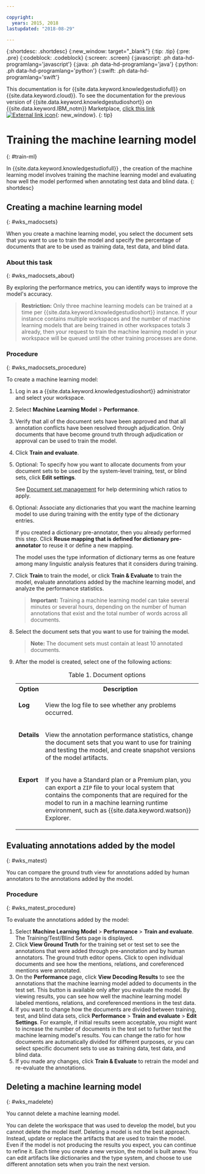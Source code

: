 ```yaml
---

copyright:
  years: 2015, 2018
lastupdated: "2018-08-29"

---
```


{:shortdesc: .shortdesc}
{:new_window: target="_blank"}
{:tip: .tip}
{:pre: .pre}
{:codeblock: .codeblock}
{:screen: .screen}
{:javascript: .ph data-hd-programlang='javascript'}
{:java: .ph data-hd-programlang='java'}
{:python: .ph data-hd-programlang='python'}
{:swift: .ph data-hd-programlang='swift'}

This documentation is for {{site.data.keyword.knowledgestudiofull}} on {{site.data.keyword.cloud}}. To see the documentation for the previous version of {{site.data.keyword.knowledgestudioshort}} on {{site.data.keyword.IBM_notm}} Marketplace, [click this link ![External link icon](../../icons/launch-glyph.svg "External link icon")](https://console.bluemix.net/docs/services/knowledge-studio/train-ml.html){: new_window}.
{: tip}

# Training the machine learning model
{: #train-ml}

In {{site.data.keyword.knowledgestudiofull}} , the creation of the machine learning model involves training the machine learning model and evaluating how well the model performed when annotating test data and blind data.
{: shortdesc}

## Creating a machine learning model
{: #wks_madocsets}

When you create a machine learning model, you select the document sets that you want to use to train the model and specify the percentage of documents that are to be used as training data, test data, and blind data.

### About this task
{: #wks_madocsets_about}

By exploring the performance metrics, you can identify ways to improve the model's accuracy.

> **Restriction:** Only three machine learning models can be trained at a time per {{site.data.keyword.knowledgestudioshort}} instance. If your instance contains multiple workspaces and the number of machine learning models that are being trained in other workspaces totals 3 already, then your request to train the machine learning model in your workspace will be queued until the other training processes are done.

### Procedure
{: #wks_madocsets_procedure}

To create a machine learning model:

1. Log in as a {{site.data.keyword.knowledgestudioshort}} administrator and select your workspace.
1. Select **Machine Learning Model** > **Performance**.
1. Verify that all of the document sets have been approved and that all annotation conflicts have been resolved through adjudication. Only documents that have become ground truth through adjudication or approval can be used to train the model.
1. Click **Train and evaluate**.
1. Optional: To specify how you want to allocate documents from your document sets to be used by the system-level training, test, or blind sets, click **Edit settings**.

    See [Document set management](/docs/services/watson-knowledge-studio/improve-ml.html#wks_mamanagedata) for help determining which ratios to apply.

1. Optional: Associate any dictionaries that you want the machine learning model to use during training with the entity type of the dictionary entries.

    If you created a dictionary pre-annotator, then you already performed this step. Click **Reuse mapping that is defined for dictionary pre-annotator** to reuse it or define a new mapping.

    The model uses the type information of dictionary terms as one feature among many linguistic analysis features that it considers during training.

1. Click **Train** to train the model, or click **Train & Evaluate** to train the model, evaluate annotations added by the machine learning model, and analyze the performance statistics.

    > **Important:** Training a machine learning model can take several minutes or several hours, depending on the number of human annotations that exist and the total number of words across all documents.

1. Select the document sets that you want to use for training the model.

    > **Note:** The document sets must contain at least 10 annotated documents.

1. After the model is created, select one of the following actions:

    <table summary="Each row in this table describes one option for a choice.">
      <caption>Table 1. Document options</caption>
      <tr>
        <th style="vertical-align:bottom; text-align"left" id="d33883e137-option">Option</th>
        <th style="vertical-align:bottom; text-align"left" id="d33883e137-desc">Description</th>
      </tr>
      <tr>
        <td style="vertical-align:top; text-align"left" headers="d33883e137-option" id="d33883e139">
          <p><strong>Log</strong></p>
        </td>
        <td style="vertical-align:top; text-align"left" headers="d33883e137-desc d33883e139">
          <p>View the log file to see whether any problems occurred.</p>
        </td>
      </tr>
      <tr>
        <td style="vertical-align:top; text-align"left" headers="d33883e137-option" id="d33883e144">
          <p><strong>Details</strong></p>
        </td>
        <td style="vertical-align:top; text-align"left" headers="d33883e137-desc d33883e144">
          <p>View the annotation performance statistics, change the document sets that you want to use for training and testing the model, and create snapshot versions of the model artifacts.</p>
        </td>
      </tr>
      <tr>
        <td style="vertical-align:top; text-align"left" headers="d33883e137-option" id="d33883e149">
          <p><strong>Export</strong></p>
        </td>
        <td style="vertical-align:top; text-align"left" headers="d33883e137-desc d33883e149">
          <p>If you have a Standard plan or a Premium plan, you can export a <code>ZIP</code> file to your local system that contains the components that are required for the model to run in a machine learning runtime environment, such as {{site.data.keyword.watson}} Explorer.</p>
        </td>
      </tr>
    </table>

## Evaluating annotations added by the model
{: #wks_matest}

You can compare the ground truth view for annotations added by human annotators to the annotations added by the model.

### Procedure
{: #wks_matest_procedure}

To evaluate the annotations added by the model:

1. Select **Machine Learning Model** > **Performance** > **Train and evaluate**. The Training/Test/Blind Sets page is displayed.
1. Click **View Ground Truth** for the training set or test set to see the annotations that were added through pre-annotation and by human annotators. The ground truth editor opens. Click to open individual documents and see how the mentions, relations, and coreferenced mentions were annotated.
1. On the **Performance** page, click **View Decoding Results** to see the annotations that the machine learning model added to documents in the test set. This button is available only after you evaluate the model. By viewing results, you can see how well the machine learning model labeled mentions, relations, and coreferenced mentions in the test data.
1. If you want to change how the documents are divided between training, test, and blind data sets, click **Performance** > **Train and evaluate** > **Edit Settings**. For example, if initial results seem acceptable, you might want to increase the number of documents in the test set to further test the machine learning model's results. You can change the ratio for how documents are automatically divided for different purposes, or you can select specific document sets to use as training data, test data, and blind data.
1. If you made any changes, click **Train & Evaluate** to retrain the model and re-evaluate the annotations.

## Deleting a machine learning model
{: #wks_madelete}

You cannot delete a machine learning model.

You can delete the workspace that was used to develop the model, but you cannot delete the model itself. Deleting a model is not the best approach. Instead, update or replace the artifacts that are used to train the model. Even if the model is not producing the results you expect, you can continue to refine it. Each time you create a new version, the model is built anew. You can edit artifacts like dictionaries and the type system, and choose to use different annotation sets when you train the next version.
